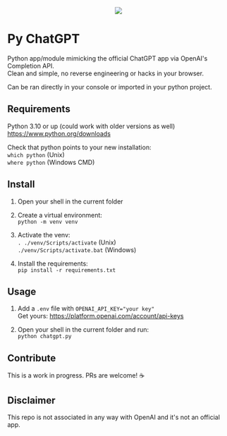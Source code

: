 <p align="center">
  <img src="img/logo-colorbg.png" />
</p>

# Py ChatGPT
Python app/module mimicking the official ChatGPT app via OpenAI's Completion API.\
Clean and simple, no reverse engineering or hacks in your browser.

Can be ran directly in your console or imported in your python project.

## Requirements
Python 3.10 or up (could work with older versions as well)\
https://www.python.org/downloads

Check that python points to your new installation:\
`which python` (Unix)\
`where python` (Windows CMD)

## Install
1. Open your shell in the current folder

2. Create a virtual environment:\
`python -m venv venv`

3. Activate the venv:\
`. ./venv/Scripts/activate` (Unix)\
`./venv/Scripts/activate.bat` (Windows)

4. Install the requirements:\
`pip install -r requirements.txt`

## Usage
1. Add a `.env` file with `OPENAI_API_KEY="your key"`\
Get yours: https://platform.openai.com/account/api-keys

2. Open your shell in the current folder and run:\
`python chatgpt.py`

## Contribute
This is a work in progress. PRs are welcome! ☕

## Disclaimer
This repo is not associated in any way with OpenAI and it's not an official app.
